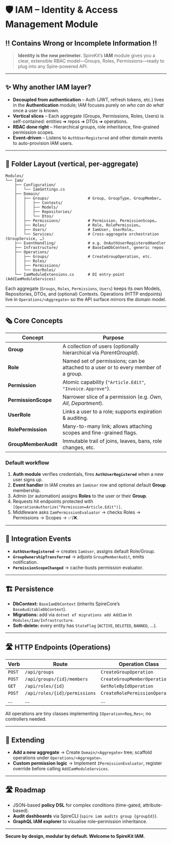﻿# 🛡️ IAM – Identity & Access Management Module

## ‼️ Contains Wrong or Incomplete Information ‼️

> **Identity is the new perimeter.**
> SpireKit’s **IAM** module gives you a clear, extensible RBAC model—Groups, Roles, Permissions—ready to plug into any Spire-powered API.

---

## ✨ Why another IAM layer?

* **Decoupled from authentication** – Auth (JWT, refresh tokens, etc.) lives in the **Authentication** module; IAM focuses purely on *who can do what* once a user is known.
* **Vertical slices** – Each aggregate (Groups, Permissions, Roles, Users) is self-contained: entities ➜ repos ➜ DTOs ➜ operations.
* **RBAC done right** – Hierarchical groups, role inheritance, fine-grained permission scopes.
* **Event‐driven** – Listens to `AuthUserRegistered` and other domain events to auto-provision IAM users.

---

## 📂 Folder Layout (vertical, per-aggregate)

```
Modules/
└── Iam/
    ├── Configuration/
    │   └── IamSettings.cs
    ├── Domain/
    │   ├── Groups/                 # Group, GroupType, GroupMember…
    │   │   ├── Contexts/
    │   │   ├── Models/
    │   │   ├── Repositories/
    │   │   └── Dtos/
    │   ├── Permissions/            # Permission, PermissionScope…
    │   ├── Roles/                  # Role, RolePermission…
    │   ├── Users/                  # IamUser, UserRole…
    │   └── Services/               # Cross-aggregate orchestration (GroupService, …)
    ├── EventHandling/              # e.g. OnAuthUserRegisteredHandler
    ├── Infrastructure/             # BaseIamDbContext, generic repos
    ├── Operations/
    │   ├── Groups/                 # CreateGroupOperation, etc.
    │   ├── Roles/
    │   ├── Permissions/
    │   └── UserRoles/
    └── IamModuleExtensions.cs      # DI entry-point (AddIamModuleServices)
```

Each aggregate (`Groups`, `Roles`, `Permissions`, `Users`) keeps its own Models, Repositories, DTOs, and (optional) Contexts.
Operations (HTTP endpoints) live in `Operations/<Aggregate>` so the API surface mirrors the domain model.

---

## 🗞️ Core Concepts

| Concept              | Purpose                                                                            |
| -------------------- | ---------------------------------------------------------------------------------- |
| **Group**            | A collection of users (optionally hierarchical via *ParentGroupId*).               |
| **Role**             | Named set of permissions; can be attached to a user or to every member of a group. |
| **Permission**       | Atomic capability (`"Article.Edit"`, `"Invoice.Approve"`).                         |
| **PermissionScope**  | Narrower slice of a permission (e.g. *Own*, *All*, *Department*).                  |
| **UserRole**         | Links a user to a role; supports expiration & auditing.                            |
| **RolePermission**   | Many-to-many link; allows attaching scopes and fine-grained flags.                 |
| **GroupMemberAudit** | Immutable trail of joins, leaves, bans, role changes, etc.                         |

### Default workflow

1. **Auth module** verifies credentials, fires **`AuthUserRegistered`** when a new user signs up.
2. **Event handler** in IAM creates an `IamUser` row and optional default **Group** membership.
3. Admin (or automation) assigns **Roles** to the user or their **Group**.
4. Requests hit endpoints protected with `[OperationAuthorize("Permission=Article.Edit")]`.
5. Middleware asks `IamPermissionEvaluator` → checks Roles → Permissions → Scopes → ✅/❌.

---

## 🧩 Integration Events

* **`AuthUserRegistered`** → creates `IamUser`, assigns default Role/Group.
* **`GroupOwnershipTransferred`** → adjusts `GroupMemberAudit`, emits notification.
* **`PermissionScopeChanged`** → cache-busts permission evaluator.

---

## 🏗️ Persistence

* **DbContext:** `BaseIamDbContext` (inherits SpireCore’s `BaseAuditableDbContext`).
* **Migrations:** add via `dotnet ef migrations add AddIam` in `Modules/Iam/Infrastructure`.
* **Soft-delete:** every entity has `StateFlag` (`ACTIVE`, `DELETED`, `BANNED`, …).

---

## 🛣️ HTTP Endpoints (Operations)

| Verb   | Route                         | Operation Class                 | Permission               |
| ------ | ----------------------------- | ------------------------------- | ------------------------ |
| `POST` | `/api/groups`                 | `CreateGroupOperation`          | `Group.Create`           |
| `POST` | `/api/groups/{id}/members`    | `CreateGroupMemberOperation`    | `Group.ManageMembers`    |
| `GET`  | `/api/roles/{id}`             | `GetRoleByIdOperation`          | `Role.Read`              |
| `POST` | `/api/roles/{id}/permissions` | `CreateRolePermissionOperation` | `Role.ManagePermissions` |
| …      | …                             | …                               | …                        |

All operations are tiny classes implementing `IOperation<Req,Res>`; no controllers needed.

---

## 📐 Extending

* **Add a new aggregate** → Create `Domain/<Aggregate>` tree; scaffold operations under `Operations/<Aggregate>`.
* **Custom permission logic** → Implement `IPermissionEvaluator`, register override before calling `AddIamModuleServices`.

---

## 🛣️ Roadmap

* JSON-based **policy DSL** for complex conditions (time-gated, attribute-based).
* **Audit dashboards** via SpireCLI (`spire iam audits group {groupId}`).
* **GraphQL IAM explorer** to visualise role–permission inheritance.

---

**Secure by design, modular by default. Welcome to SpireKit IAM.**

